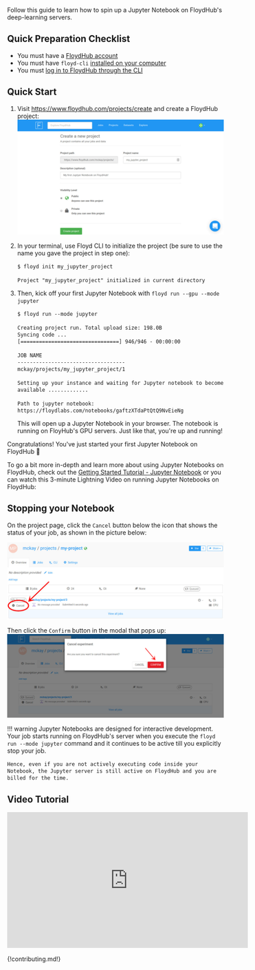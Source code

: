 Follow this guide to learn how to spin up a Jupyter Notebook on FloydHub's deep-learning servers.

## Quick Preparation Checklist

- You must have a [FloydHub account](https://www.floydhub.com/login)
- You must have `floyd-cli` [installed on your computer](../guides/basics/install.md)
- You must [log in to FloydHub through the CLI](../guides/basics/login.md)


## Quick Start

1. Visit https://www.floydhub.com/projects/create and create a FloydHub
   project:
   ![create jupyter notebook](../img/create_jupyter_project.jpg)

2. In your terminal, use Floyd CLI to initialize the project (be sure to use
   the name you gave the project in step one):

    ```
    $ floyd init my_jupyter_project

    Project "my_jupyter_project" initialized in current directory
    ```

3. Then, kick off your first Jupyter Notebook with
    `floyd run --gpu --mode jupyter`

    ```
    $ floyd run --mode jupyter

    Creating project run. Total upload size: 198.0B
    Syncing code ...
    [================================] 946/946 - 00:00:00

    JOB NAME
    -----------------------------------
    mckay/projects/my_jupyter_project/1

    Setting up your instance and waiting for Jupyter notebook to become available .............

    Path to jupyter notebook: https://floydlabs.com/notebooks/gaftzXTdaPtQtQ9NvEieNg
    ```

    This will open up a Jupyter Notebook in your browser. The notebook is
    running on FloyHub's GPU servers. Just like that, you're up and running!

Congratulations! You've just started your first Jupyter Notebook on FloydHub 🎉

To go a bit more in-depth and learn more about using Jupyter Notebooks on FloydHub, check out the [Getting Started Tutorial - Jupyter Notebook](get_started_jupyter) or you can watch this 3-minute Lightning Video on running Jupyter Notebooks on FloydHub:

## Stopping your Notebook

On the project page, click the `Cancel` button below the icon that shows the status of your job, as shown in the picture below:

![Stop Job](../img/stop_job.jpg)

Then click the `Confirm` button in the modal that pops up:
![Stop Job Confirm](../img/stop_job_modal.jpg)

!!! warning
    Jupyter Notebooks are designed for interactive development. Your job starts running on FloydHub's server when you execute the `floyd run --mode jupyter` command and it continues to be active till you explicitly stop your job.

    Hence, even if you are not actively executing code inside your Notebook, the Jupyter server is still active on FloydHub and you are billed for the time.

## Video Tutorial

<iframe width="560" height="315" src="https://www.youtube.com/embed/XPcRp_U-wZY?rel=0" frameborder="0" gesture="media" allow="encrypted-media" allowfullscreen></iframe>

{!contributing.md!}
